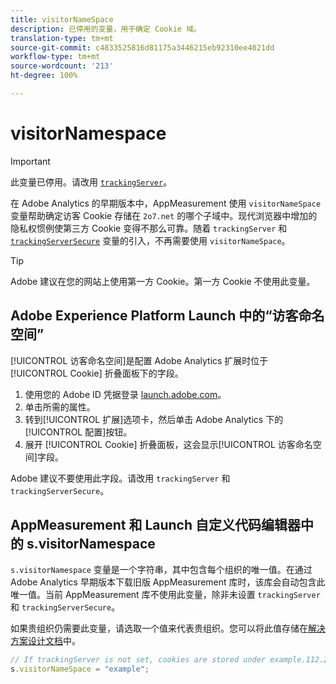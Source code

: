 ```yaml
---
title: visitorNameSpace
description: 已停用的变量，用于确定 Cookie 域。
translation-type: tm+mt
source-git-commit: c4833525816d81175a3446215eb92310ee4021dd
workflow-type: tm+mt
source-wordcount: '213'
ht-degree: 100%

---
```



# visitorNamespace

>[!IMPORTANT]
>
> 此变量已停用。请改用 [`trackingServer`](trackingserver.md)。

在 Adobe Analytics 的早期版本中，AppMeasurement 使用 `visitorNameSpace` 变量帮助确定访客 Cookie 存储在 `2o7.net` 的哪个子域中。现代浏览器中增加的隐私权惯例使第三方 Cookie 变得不那么可靠。随着 `trackingServer` 和 [`trackingServerSecure`](trackingserversecure.md) 变量的引入，不再需要使用 `visitorNameSpace`。

>[!TIP]
>
> Adobe 建议在您的网站上使用第一方 Cookie。第一方 Cookie 不使用此变量。

## Adobe Experience Platform Launch 中的“访客命名空间”

[!UICONTROL 访客命名空间]是配置 Adobe Analytics 扩展时位于 [!UICONTROL Cookie] 折叠面板下的字段。

1. 使用您的 Adobe ID 凭据登录 [launch.adobe.com](https://launch.adobe.com)。
2. 单击所需的属性。
3. 转到[!UICONTROL 扩展]选项卡，然后单击 Adobe Analytics 下的[!UICONTROL 配置]按钮。
4. 展开 [!UICONTROL Cookie] 折叠面板，这会显示[!UICONTROL 访客命名空间]字段。

Adobe 建议不要使用此字段。请改用 `trackingServer` 和 `trackingServerSecure`。

## AppMeasurement 和 Launch 自定义代码编辑器中的 s.visitorNamespace

`s.visitorNamespace` 变量是一个字符串，其中包含每个组织的唯一值。在通过 Adobe Analytics 早期版本下载旧版 AppMeasurement 库时，该库会自动包含此唯一值。当前 AppMeasurement 库不使用此变量，除非未设置 `trackingServer` 和 `trackingServerSecure`。

如果贵组织仍需要此变量，请选取一个值来代表贵组织。您可以将此值存储在[解决方案设计文档](../../prepare/solution-design.md)中。

```js
// If trackingServer is not set, cookies are stored under example.112.2o7.net
s.visitorNameSpace = "example";
```
